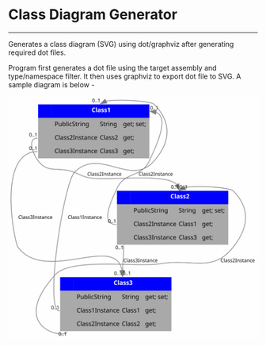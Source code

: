 # Class Diagram Generator

----

Generates a class diagram (SVG) using dot/graphviz after generating required dot files.

Program first generates a dot file using the target assembly and type/namespace filter. It then uses graphviz to export dot file to SVG. A sample diagram is below -

![](README/sample1.svg)
